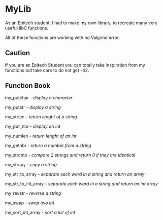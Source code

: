 # MyLib

As an Epitech student, I had to make my own library, to recreate many very useful libC functions.


All of these functions are working with no Valgrind error.

## Caution

If you are an Epitech Student you can totally take inspiration from my functions but take care to do not get -42.

## Function Book

my_putchar - *display a character*

my_putstr - *display a string*

my_strlen - *return lenght of a string*

my_put_nbr - *display an int*

my_numlen - *return lenght of an int*

my_getnbr - *return a number from a string*

my_strcmp - *compare 2 strings and return 0 if they are identical*

my_strcpy - *copy a string*

my_str_to_array - *separate each word in a string and return an array*

my_str_to_int_array - *separate each word in a string and return an int array*

my_revstr - *reverse a string*

my_swap - *swap two int*

my_sort_int_array - *sort a list of int*

